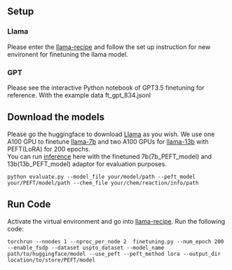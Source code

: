 ## Setup
### Llama
Please enter the [llama-recipe](https://github.com/joker-bruce/llama-recipes/tree/6c403489373e01fb03ed7bccfc5a80839bf0ce5c) and follow the set up instruction for new environent for finetuning the llama model.
### GPT
Please see the interactive Python notebook of GPT3.5 finetuning for reference. With the example data ft_gpt_834.jsonl

## Download the models
Please go the huggingface to download [Llama](https://huggingface.co/meta-llama) as you wish. We use one A100 GPU to finetune [llama-7b](https://huggingface.co/meta-llama/Llama-2-7b-hf) and two A100 GPUs for [llama-13b](https://huggingface.co/meta-llama/Llama-2-13b-hf) with PEFT(LoRA) for 200 epochs.  
You can run [inference](https://github.com/joker-bruce/llama-recipes/tree/main/recipes/quickstart/finetuning) here with the finetuned 7b(7b_PEFT_model) and 13b(13b_PEFT_model) adaptor for evaluation purposes.
```
python evaluate.py --model_file your/model/path --peft_model your/PEFT/model/path --chem_file your/chem/reaction/info/path
```

## Run Code
Activate the virtual environment and go into [llama-recipe](https://github.com/joker-bruce/llama-recipes/tree/main/recipes/quickstart/finetuning). 
Run the following code:
```
torchrun --nnodes 1 --nproc_per_node 2  finetuning.py --num_epoch 200 --enable_fsdp --dataset uspto_dataset --model_name path/to/huggingface/model --use_peft --peft_method lora --output_dir location/to/store/PEFT/model
```

